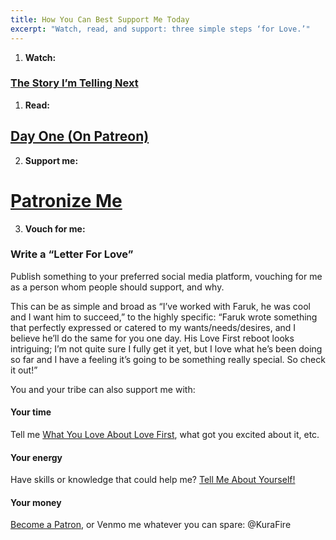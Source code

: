 ```yaml
---
title: How You Can Best Support Me Today
excerpt: "Watch, read, and support: three simple steps ‘for Love.’"
---
```


1. **Watch:**
### [The Story I’m Telling Next](/so-much-can-change-in-a-day)

1. **Read:**
## [Day One (On Patreon)](http://patreon.com/posts/37244677)

2. **Support me:**
# [Patronize Me](https://patreon.com/join/lovefirst)

3. **Vouch for me:**
### Write a “Letter For Love”

Publish something to your preferred social media platform, vouching for me as a person whom people should support, and why.

This can be as simple and broad as “I’ve worked with Faruk, he was cool and I want him to succeed,” to the highly specific: “Faruk wrote something that perfectly expressed or catered to my wants/needs/desires, and I believe he’ll do the same for you one day. His Love First reboot looks intriguing; I’m not quite sure I fully get it yet, but I love what he’s been doing so far and I have a feeling it’s going to be something really special. So check it out!”

You and your tribe can also support me with:

#### Your time
Tell me [What You Love About Love First](/contact/), what got you excited about it, etc.

#### Your energy
Have skills or knowledge that could help me? [Tell Me About Yourself!](/contact/)

#### Your money
[<nobr>Become a Patron</nobr>](https://patreon.com/lovefirst), or Venmo me whatever you can spare: <nobr>@KuraFire</nobr>

<!--
- your time:    Read and watch [The Story So Far](/the-story-so-far#asfat)
- your energy:  Share [The Best Of Love First](/the-best-of/love-first#asfat) to social media
- your money:   [Become a Patron](https://patreon.com/lovefirst) or Venmo @KuraFire -->
